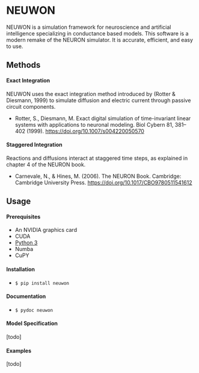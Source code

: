 # NEUWON

NEUWON is a simulation framework for neuroscience and artificial intelligence
specializing in conductance based models. This software is a modern remake of
the NEURON simulator. It is accurate, efficient, and easy to use.

## Methods

#### Exact Integration

NEUWON uses the exact integration method introduced by (Rotter & Diesmann, 1999)
to simulate diffusion and electric current through passive circuit components.

* Rotter, S., Diesmann, M. Exact digital simulation of time-invariant linear
systems with applications to neuronal modeling. Biol Cybern 81, 381–402 (1999).
https://doi.org/10.1007/s004220050570

#### Staggered Integration

Reactions and diffusions interact at staggered time steps, as explained in
chapter 4 of the NEURON book.

* Carnevale, N., & Hines, M. (2006). The NEURON Book. Cambridge: Cambridge
University Press. https://doi.org/10.1017/CBO9780511541612

## Usage

#### Prerequisites

* An NVIDIA graphics card
* CUDA
* [Python 3](https://www.python.org/)
* Numba
* CuPY

#### Installation

* `$ pip install neuwon`

#### Documentation

* `$ pydoc neuwon`

#### Model Specification

[todo]

#### Examples

[todo]
